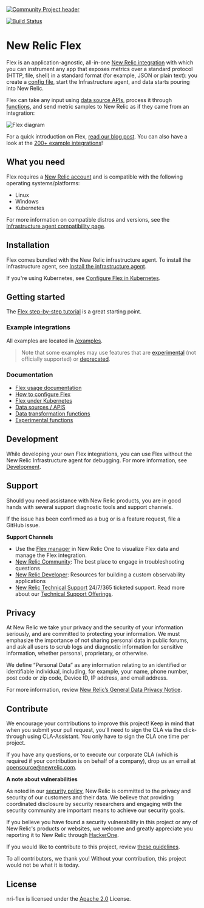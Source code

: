 [![Community Project header](https://github.com/newrelic/open-source-office/raw/master/examples/categories/images/Community_Project.png)](https://github.com/newrelic/open-source-office/blob/master/examples/categories/index.md#category-community-project)

[![Build Status](https://travis-ci.org/newrelic/nri-flex.svg?branch=master)](https://travis-ci.org/newrelic/nri-flex)

# New Relic Flex

Flex is an application-agnostic, all-in-one [New Relic integration](https://docs.newrelic.com/docs/integrations) with which you can instrument any app that exposes metrics over a standard protocol (HTTP, file, shell) in a standard format (for example, JSON or plain text): you create a [config file](/docs/basics/configure.md), start the Infrastructure agent, and data starts pouring into New Relic.

Flex can take any input using [data source APIs](/docs/apis/README.md), process it through [functions](/docs/basics/functions.md), and send metric samples to New Relic as if they came from an integration:

![Flex diagram](https://newrelic-wpengine.netdna-ssl.com/wp-content/uploads/flex_diagram.jpg)

For a quick introduction on Flex, [read our blog post](https://blog.newrelic.com/product-news/how-to-use-new-relic-flex/). You can also have a look at the [200+ example integrations](#example-integrations)!

## What you need

Flex requires a [New Relic account](https://docs.newrelic.com/docs/accounts/accounts-billing/account-setup/create-your-new-relic-account) and is compatible with the following operating systems/platforms:

- Linux
- Windows
- Kubernetes

For more information on compatible distros and versions, see the [Infrastructure agent compatibility page](https://docs.newrelic.com/docs/infrastructure/new-relic-infrastructure/getting-started/compatibility-requirements-new-relic-infrastructure).

## Installation

Flex comes bundled with the New Relic infrastructure agent. To install the infrastructure agent, see [Install the infrastructure agent](https://docs.newrelic.com/docs/infrastructure/install-infrastructure-agent/get-started/install-infrastructure-agent-new-relic).

If you're using Kubernetes, see [Configure Flex in Kubernetes](https://github.com/newrelic/nri-flex/blob/master/docs/basics/k8s_configure.md).

## Getting started

The [Flex step-by-step tutorial](./docs/basic-tutorial.md) is a great starting point.

### Example integrations

All examples are located in [/examples](https://github.com/newrelic/nri-flex/tree/master/examples).

> Note that some examples may use features that are [experimental](https://github.com/newrelic/nri-flex/tree/master/docs/experimental) (not officially supported) or [deprecated](https://github.com/newrelic/nri-flex/tree/master/docs/experimental).

### Documentation

- [Flex usage documentation](docs/README.md)
- [How to configure Flex](/docs/basics/configure.md)
- [Flex under Kubernetes](/docs/basics/k8s_configure.md)
- [Data sources / APIS](/docs/apis/README.md)
- [Data transformation functions](docs/basics/functions.md)
- [Experimental functions](docs/experimental/functions.md)

## Development

While developing your own Flex integrations, you can use Flex without the New Relic Infrastructure agent for debugging. For more information, see [Development](/docs/development.md).

## Support

Should you need assistance with New Relic products, you are in good hands with several support diagnostic tools and support channels.

If the issue has been confirmed as a bug or is a feature request, file a GitHub issue.

**Support Channels**

* Use the [Flex manager](https://github.com/newrelic/nr1-flex-manager) in New Relic One to visualize Flex data and manage the Flex integration.
* [New Relic Community](https://discuss.newrelic.com/c/support-products-agents/new-relic-infrastructure): The best place to engage in troubleshooting questions
* [New Relic Developer](https://developer.newrelic.com/): Resources for building a custom observability applications
* [New Relic Technical Support](https://support.newrelic.com/) 24/7/365 ticketed support. Read more about our [Technical Support Offerings](https://docs.newrelic.com/docs/licenses/license-information/general-usage-licenses/support-plan).

## Privacy

At New Relic we take your privacy and the security of your information seriously, and are committed to protecting your information. We must emphasize the importance of not sharing personal data in public forums, and ask all users to scrub logs and diagnostic information for sensitive information, whether personal, proprietary, or otherwise.

We define “Personal Data” as any information relating to an identified or identifiable individual, including, for example, your name, phone number, post code or zip code, Device ID, IP address, and email address.

For more information, review [New Relic’s General Data Privacy Notice](https://newrelic.com/termsandconditions/privacy).

## Contribute

We encourage your contributions to improve this project! Keep in mind that when you submit your pull request, you'll need to sign the CLA via the click-through using CLA-Assistant. You only have to sign the CLA one time per project.

If you have any questions, or to execute our corporate CLA (which is required if your contribution is on behalf of a company), drop us an email at opensource@newrelic.com.

**A note about vulnerabilities**

As noted in our [security policy](../../security/policy), New Relic is committed to the privacy and security of our customers and their data. We believe that providing coordinated disclosure by security researchers and engaging with the security community are important means to achieve our security goals.

If you believe you have found a security vulnerability in this project or any of New Relic's products or websites, we welcome and greatly appreciate you reporting it to New Relic through [HackerOne](https://hackerone.com/newrelic).

If you would like to contribute to this project, review [these guidelines](./CONTRIBUTING.md).

To all contributors, we thank you!  Without your contribution, this project would not be what it is today.

## License

nri-flex is licensed under the [Apache 2.0](http://apache.org/licenses/LICENSE-2.0.txt) License.
